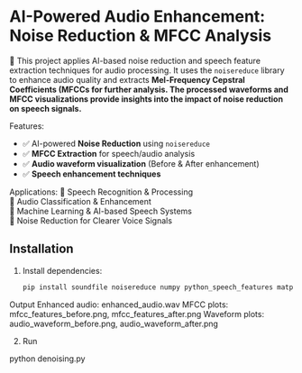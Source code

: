 # AI-Powered Audio Enhancement: Noise Reduction & MFCC Analysis

🚀 This project applies AI-based noise reduction and speech feature extraction techniques for audio processing. It uses the `noisereduce` library to enhance audio quality and extracts **Mel-Frequency Cepstral Coefficients (MFCCs for further analysis. The processed waveforms and MFCC visualizations provide insights into the impact of noise reduction on speech signals.**  

Features:  
- ✅ AI-powered **Noise Reduction** using `noisereduce`  
- ✅ **MFCC Extraction** for speech/audio analysis  
- ✅ **Audio waveform visualization** (Before & After enhancement)  
- ✅ **Speech enhancement techniques**  

Applications: 
🔹 Speech Recognition & Processing  
🔹 Audio Classification & Enhancement  
🔹 Machine Learning & AI-based Speech Systems  
🔹 Noise Reduction for Clearer Voice Signals  


## Installation
1. Install dependencies:  
   ```sh
   pip install soundfile noisereduce numpy python_speech_features matplotlib

Output
Enhanced audio: enhanced_audio.wav
MFCC plots: mfcc_features_before.png, mfcc_features_after.png
Waveform plots: audio_waveform_before.png, audio_waveform_after.png

2. Run

python denoising.py
